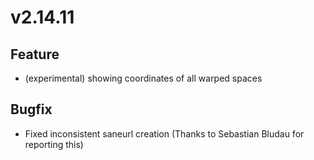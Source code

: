 # v2.14.11

## Feature

- (experimental) showing coordinates of all warped spaces

## Bugfix

- Fixed inconsistent saneurl creation (Thanks to Sebastian Bludau for reporting this)
